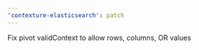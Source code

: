 ```yaml
---
'contexture-elasticsearch': patch
---
```


Fix pivot validContext to allow rows, columns, OR values
